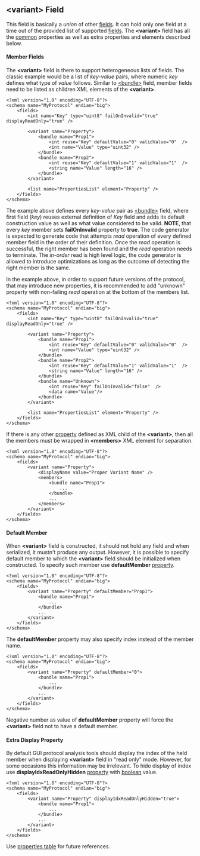 ## &lt;variant&gt; Field
This field is basically a *union* of other [fields](fields.md). 
It can hold only one field at a time out of the provided list of supported
[fields](fields.md). The **&lt;variant&gt;** field has all the [common](common.md) properties
as well as extra properties and elements described below.

#### Member Fields
The **&lt;variant&gt;** field is there to support heterogeneous lists of fields.
The classic example would be a list of *key-value* pairs, where numeric *key*
defines what type of *value* follows. Similar to [&lt;bundle&gt;](bundle.md)
field, member fields need to be listed as children XML elements of the **&lt;variant&gt;**.
```
<?xml version="1.0" encoding="UTF-8"?>
<schema name="MyProtocol" endian="big">
    <fields>
        <int name="Key" type="uint8" failOnInvalid="true" displayReadOnly="true" />
        
        <variant name="Property">
            <bundle name="Prop1">
                <int reuse="Key" defaultValue="0" validValue="0"  />
                <int name="Value" type="uint32" />
            </bundle>
            <bundle name="Prop2">
                <int reuse="Key" defaultValue="1" validValue="1"  />
                <string name="Value" length="16" />
            </bundle>
        </variant>
        
        <list name="PropertiesList" element="Property" />
    </fields>
</schema>
```
The example above defines every *key-value* pair as [&lt;bundle&gt;](bundle.md)
field, where first field (*key*) reuses external definition of *Key* field and
adds its default construction value as well as what value considered to be valid.
**NOTE**, that every *key* member sets **failOnInvalid** property to **true**. 
The code generator is expected to generate code that attempts *read* operation
of every defined member field in the order of their definition. Once the *read*
operation is successful, the right member has been found and the *read* operation 
needs to terminate. The *in-order* read is high level logic, the code generator
is allowed to introduce optimizations as long as the outcome of detecting the
right member is the same.

In the example above, in order to support future versions of the protocol, 
that may introduce new properties, it is recommended to add "unknown" property
with non-failing *read* operation at the bottom of the members list.
```
<?xml version="1.0" encoding="UTF-8"?>
<schema name="MyProtocol" endian="big">
    <fields>
        <int name="Key" type="uint8" failOnInvalid="true" displayReadOnly="true" />
        
        <variant name="Property">
            <bundle name="Prop1">
                <int reuse="Key" defaultValue="0" validValue="0"  />
                <int name="Value" type="uint32" />
            </bundle>
            <bundle name="Prop2">
                <int reuse="Key" defaultValue="1" validValue="1"  />
                <string name="Value" length="16" />
            </bundle>
            <bundle name="Unknown">
                <int reuse="Key" failOnInvalid="false"  />
                <data name="Value"/>
            </bundle>
        </variant>
        
        <list name="PropertiesList" element="Property" />
    </fields>
</schema>
```
If there is any other [property](../intro/properties.md) defined as XML child
of the **&lt;variant&gt;**, then all the members must be wrapped in 
**&lt;members&gt;** XML element for separation.
```
<?xml version="1.0" encoding="UTF-8"?>
<schema name="MyProtocol" endian="big">
    <fields>
        <variant name="Property">
            <displayName value="Proper Variant Name" />
            <members>
                <bundle name="Prop1">
                    ...
                </bundle>
                ...
            </members>
        </variant>
    </fields>
</schema>
```

#### Default Member
When **&lt;variant&gt;** field is constructed, it should not hold any
field and when serialized, it mustn't produce any output. 
However, it is possible to specify default member to which
the **&lt;variant&gt;** field should be initialized when constructed.
To specify such member use **defaultMember** [property](../intro/properties.md).
```
<?xml version="1.0" encoding="UTF-8"?>
<schema name="MyProtocol" endian="big">
    <fields>
        <variant name="Property" defaultMember="Prop1">
            <bundle name="Prop1">
                ...
            </bundle>
            ...
        </variant>
    </fields>
</schema>
```
The **defaultMember** property may also specify index instead of the member 
name.
```
<?xml version="1.0" encoding="UTF-8"?>
<schema name="MyProtocol" endian="big">
    <fields>
        <variant name="Property" defaultMember="0">
            <bundle name="Prop1">
                ...
            </bundle>
            ...
        </variant>
    </fields>
</schema>
```
Negative number as value of **defaultMember** property will force the 
**&lt;variant&gt;** field not to have a default member.

#### Extra Display Property
By default GUI protocol analysis tools should display the index of the 
held member when displaying **&lt;variant&gt;** field in "read only" mode.
However, for some occasions this information may be irrelevant. To hide
display of index use **displayIdxReadOnlyHidden** 
[property](../intro/properties.md) with [boolean](../intro/boolean.md) value.
```
<?xml version="1.0" encoding="UTF-8"?>
<schema name="MyProtocol" endian="big">
    <fields>
        <variant name="Property" displayIdxReadOnlyHidden="true">
            <bundle name="Prop1">
                ...
            </bundle>
            ...
        </variant>
    </fields>
</schema>
```

Use [properties table](../appendix/variant.md) for future references.


